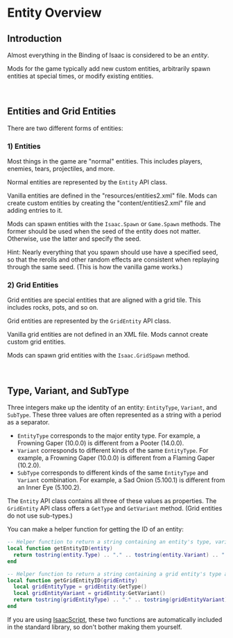 # Entity Overview

## Introduction

Almost everything in the Binding of Isaac is considered to be an *entity*.

Mods for the game typically add new custom entities, arbitrarily spawn entities at special times, or modify existing entities.

<br>

## Entities and Grid Entities

There are two different forms of entities:

### 1) Entities

Most things in the game are "normal" entities. This includes players, enemies, tears, projectiles, and more.

Normal entities are represented by the `Entity` API class.

Vanilla entities are defined in the "resources/entities2.xml" file. Mods can create custom entities by creating the "content/entities2.xml" file and adding entries to it.

Mods can spawn entities with the `Isaac.Spawn` or `Game.Spawn` methods. The former should be used when the seed of the entity does not matter. Otherwise, use the latter and specify the seed.

Hint: Nearly everything that you spawn should use have a specified seed, so that the rerolls and other random effects are consistent when replaying through the same seed. (This is how the vanilla game works.)

### 2) Grid Entities

Grid entities are special entities that are aligned with a grid tile. This includes rocks, pots, and so on.

Grid entities are represented by the `GridEntity` API class.

Vanilla grid entities are not defined in an XML file. Mods cannot create custom grid entities.

Mods can spawn grid entities with the `Isaac.GridSpawn` method.

<br>

## Type, Variant, and SubType

Three integers make up the identity of an entity: `EntityType`, `Variant`, and `SubType`. These three values are often represented as a string with a period as a separator.

- `EntityType` corresponds to the major entity type. For example, a Frowning Gaper (10.0.0) is different from a Pooter (14.0.0).
- `Variant` corresponds to different kinds of the same `EntityType`. For example, a Frowning Gaper (10.0.0) is different from a Flaming Gaper (10.2.0).
- `SubType` corresponds to different kinds of the same `EntityType` and `Variant` combination. For example, a Sad Onion (5.100.1) is different from an Inner Eye (5.100.2).

The `Entity` API class contains all three of these values as properties. The `GridEntity` API class offers a `GetType` and `GetVariant` method. (Grid entities do not use sub-types.)

You can make a helper function for getting the ID of an entity:

```lua
-- Helper function to return a string containing an entity's type, variant, and sub-type.
local function getEntityID(entity)
  return tostring(entity.Type) .. "." .. tostring(entity.Variant) .. "." .. tostring(entity.SubType)
end
```

```lua
-- Helper function to return a string containing a grid entity's type and variant.
local function getGridEntityID(gridEntity)
  local gridEntityType = gridEntity:GetType()
  local gridEntityVariant = gridEntity:GetVariant()
  return tostring(gridEntityType) .. "." .. tostring(gridEntityVariant)
end
```

If you are using [IsaacScript](https://isaacscript.github.io/), these two functions are automatically included in the standard library, so don't bother making them yourself.

<br>
